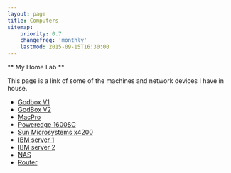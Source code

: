 ```yaml
---
layout: page
title: Computers
sitemap:
    priority: 0.7
    changefreq: 'monthly'
    lastmod: 2015-09-15T16:30:00
---
```


** My Home Lab **

This page is a link of some of the machines and network devices I have in house.

* [Godbox V1][1]
* [GodBox V2][11]
* [MacPro][2]
* [Poweredge 1600SC][5]
* [Sun Microsystems x4200][7]
* [IBM server 1][8]
* [IBM server 2][9]
* [NAS][10]
* [Router][13]

[1]:/Computers/godbox.html
[2]:/Computers/macpro.html
[3]:/Computers/opteron.html
[4]:/Computers/tvserver.html
[5]:/Computers/PE1600SC.html
[6]:/Computers/PE2900.html
[7]:/Computers/sun.html
[8]:/Computers/ibmsrv1.html
[9]:/Computers/ibmsrv2.html
[10]:/Computers/nas.html
[11]:/Computers/godboxv2.html
[12]:/Computers/PE2950.html
[13]:/Computers/router.html
